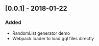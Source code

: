 ## [0.0.1] - 2018-01-22

### Added
- RandomList generator demo
- Webpack loader to load gql files directly
